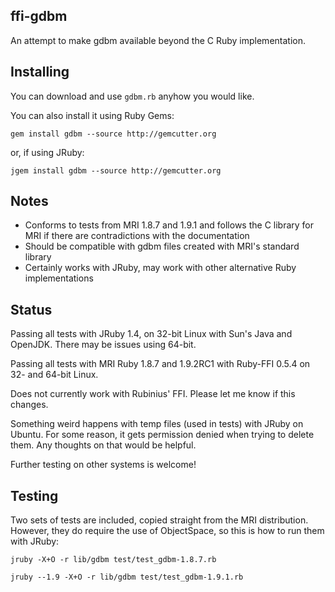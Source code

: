 ## ffi-gdbm

An attempt to make gdbm available beyond the C Ruby implementation.

## Installing

You can download and use `gdbm.rb` anyhow you would like.

You can also install it using Ruby Gems:

`gem install gdbm --source http://gemcutter.org`

or, if using JRuby:

`jgem install gdbm --source http://gemcutter.org`

## Notes

* Conforms to tests from MRI 1.8.7 and 1.9.1 and follows the C library for MRI if there are contradictions with the documentation
* Should be compatible with gdbm files created with MRI's standard library
* Certainly works with JRuby, may work with other alternative Ruby implementations

## Status

Passing all tests with JRuby 1.4, on 32-bit Linux with Sun's Java and OpenJDK. There may be issues using 64-bit.

Passing all tests with MRI Ruby 1.8.7 and 1.9.2RC1 with Ruby-FFI 0.5.4 on 32- and 64-bit Linux.

Does not currently work with Rubinius' FFI. Please let me know if this changes.

Something weird happens with temp files (used in tests) with JRuby on Ubuntu. For some reason, it gets permission denied when trying to delete them. Any thoughts on that would be helpful.

Further testing on other systems is welcome!

## Testing

Two sets of tests are included, copied straight from the MRI distribution. However, they do require the use of ObjectSpace, so this is how to run them with JRuby:

`jruby -X+O -r lib/gdbm test/test_gdbm-1.8.7.rb`

`jruby --1.9 -X+O -r lib/gdbm test/test_gdbm-1.9.1.rb`
